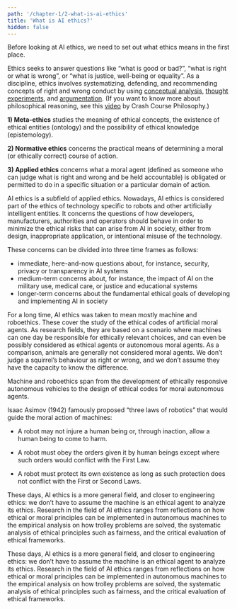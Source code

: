 ```yaml
---
path: '/chapter-1/2-what-is-ai-ethics'
title: 'What is AI ethics?'
hidden: false
---
```


<hero-icon heroIcon='chap1'/>
<styled-text>

Before looking at AI ethics, we need to set out what ethics means in the first place.

Ethics seeks to answer questions like “what is good or bad?”, “what is right or what is wrong”, or “what is
justice, well-being or equality”. As a discipline, ethics involves systematizing, defending, and recommending
concepts of right and wrong conduct by using [conceptual analysis](https://en.wikipedia.org/wiki/Philosophical_analysis), [thought experiments](https://plato.stanford.edu/entries/thought-experiment/), and [argumentation](https://iep.utm.edu/argument/). (If you want to know more about philosophical reasoning, see this [video](https://www.youtube.com/watch?v=NKEhdsnKKHs) by Crash Course
Philosophy.)

<styled-text>

<text-box icon="philIcon" background="rgba(246, 235, 232, 0.5)" name="The three subfields of ethics">

**1) Meta-ethics** studies the meaning of ethical concepts, the existence of ethical entities (ontology) and the possibility of ethical knowledge (epistemology).

**2) Normative ethics** concerns the practical means of determining a moral (or ethically correct) course of action.

**3) Applied ethics** concerns what a moral agent (defined as someone who can judge what is right and wrong and be held accountable) is obligated or permitted to do in a specific situation or a particular domain of action.

</text-box>
<styled-text>

AI ethics is a subfield of applied ethics. Nowadays, AI ethics is considered part of the ethics of technology specific to robots and other artificially intelligent entities. It concerns the questions of how developers, manufacturers, authorities and operators should behave in order to minimize the ethical risks that can arise from AI in society, either from design, inappropriate application, or intentional misuse of the technology.

These concerns can be divided into three time frames as follows:

* immediate, here-and-now questions about, for instance, security, privacy or transparency in AI
systems
* medium-term concerns about, for instance, the impact of AI on the military use, medical care, or
justice and educational systems
* longer-term concerns about the fundamental ethical goals of developing and implementing AI in
society

<styled-text>

<text-box icon="bgIcon" background="rgba(224, 234, 235, 0.5)" name="From machine ethics to the ethics of AI">

For a long time, AI ethics was taken to mean mostly machine and roboethics. These cover the study of the ethical codes of artificial moral agents. As research fields, they are based on a scenario where machines can one day be responsible for ethically relevant choices, and can even be possibly considered as ethical agents or autonomous moral agents. As a comparison, animals are generally not considered moral agents. We don’t judge a squirrel’s behaviour as right or wrong, and we don’t assume they have the capacity to know the difference.

Machine and roboethics span from the development of ethically responsive autonomous vehicles to the design of ethical codes for moral autonomous agents.

Isaac Asimov (1942) famously proposed “three laws of robotics” that would guide the moral action of machines:

- A robot may not injure a human being or, through inaction, allow a human being to come to harm.

- A robot must obey the orders given it by human beings except where such orders would conflict
with the First Law.

- A robot must protect its own existence as long as such protection does not conflict with the First or
Second Laws.

</text-box>


<styled-text>

These days, AI ethics is a more general field, and closer to engineering ethics: we don’t have to assume the machine is an ethical agent to analyze its ethics. Research in the field of AI ethics ranges from reflections on how ethical or moral principles can be implemented in autonomous machines to the empirical analysis on how trolley problems are solved, the systematic analysis of ethical principles such as fairness, and the critical evaluation of ethical frameworks.

These days, AI ethics is a more general field, and closer to engineering ethics: we don’t have to assume the machine is an ethical agent to analyze its ethics. Research in the field of AI ethics ranges from reflections on how ethical or moral principles can be implemented in autonomous machines to the empirical analysis on how trolley problems are solved, the systematic analysis of ethical principles such as fairness, and the critical evaluation of ethical frameworks.


</styled-text>
